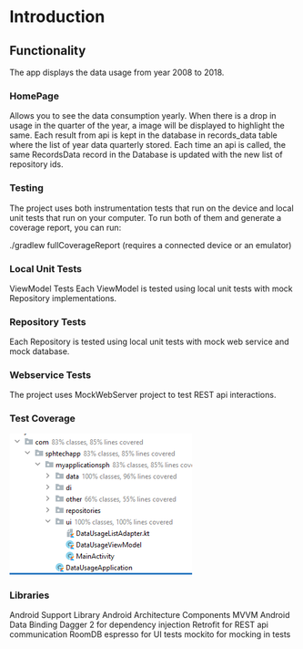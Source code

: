 # Introduction
## Functionality
The app displays the data usage from year 2008 to 2018.

### HomePage
Allows you to see the data consumption yearly. When there is a drop in usage in the quarter of the year, a image will be displayed to highlight the same.
Each result from api is kept in the database in records_data table where the list of year data quarterly stored. Each time an api is called, the same RecordsData record in the Database is updated with the new list of repository ids.

### Testing
The project uses both instrumentation tests that run on the device and local unit tests that run on your computer. To run both of them and generate a coverage report, you can run:

./gradlew fullCoverageReport (requires a connected device or an emulator)

### Local Unit Tests
ViewModel Tests
Each ViewModel is tested using local unit tests with mock Repository implementations.

### Repository Tests
Each Repository is tested using local unit tests with mock web service and mock database.

### Webservice Tests
The project uses MockWebServer project to test REST api interactions.

### Test Coverage
![Alt text](test_coverage.PNG?raw=true "Test Coverage")

### Libraries
Android Support Library
Android Architecture Components
MVVM
Android Data Binding
Dagger 2 for dependency injection
Retrofit for REST api communication
RoomDB
espresso for UI tests
mockito for mocking in tests
